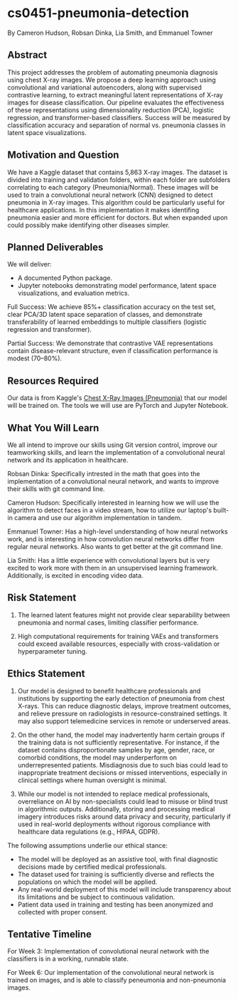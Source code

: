 # cs0451-pneumonia-detection
By Cameron Hudson, Robsan Dinka, Lia Smith, and Emmanuel Towner

## Abstract

This project addresses the problem of automating pneumonia diagnosis using chest X-ray images. We propose a deep learning approach using convolutional and variational autoencoders, along with supervised contrastive learning, to extract meaningful latent representations of X-ray images for disease classification. Our pipeline evaluates the effectiveness of these representations using dimensionality reduction (PCA), logistic regression, and transformer-based classifiers. Success will be measured by classification accuracy and separation of normal vs. pneumonia classes in latent space visualizations.

## Motivation and Question

We have a Kaggle dataset that contains 5,863 X-ray images. The dataset is divided into training and validation folders, within each folder are subfolders correlating to each category (Pneumonia/Normal). These images will be used to train a convolutional neural network (CNN) designed to detect pneumonia in X-ray images. This algorithm could be particularly useful for healthcare applications. In this implementation it makes identifing pneumonia easier and more efficient for doctors. But when expanded upon could possibly make identifying other diseases simpler.

## Planned Deliverables

We will deliver:
* A documented Python package.
* Jupyter notebooks demonstrating model performance, latent space visualizations, and evaluation metrics.

Full Success: We achieve 85%+ classification accuracy on the test set, clear PCA/3D latent space separation of classes, and demonstrate transferability of learned embeddings to multiple classifiers (logistic regression and transformer).

Partial Success: We demonstrate that contrastive VAE representations contain disease-relevant structure, even if classification performance is modest (70–80%).


## Resources Required

Our data is from Kaggle's [Chest X-Ray Images (Pneumonia)](https://www.kaggle.com/datasets/paultimothymooney/chest-xray-pneumonia) that our model will be trained on. The tools we will use are PyTorch and Jupyter Notebook.

## What You Will Learn

We all intend to improve our skills using Git version control, improve our teamworking skills, and learn the implementation of a convolutional neural network and its application in healthcare.

Robsan Dinka: Specifically intrested in the math that goes into the implementation of a convolutional neural network, and wants to improve their skills with git command line.

Cameron Hudson: Specifically interested in learning how we will use the algorithm to detect faces in a video stream, how to utilize our laptop's built-in camera and use our algorithm implementation in tandem. 

Emmanuel Towner: Has a high-level understanding of how neural networks work, and is interesting in how convolution neural networks differ from regular neural networks. Also wants to get better at the git command line.

Lia Smith: Has a little experience with convolutional layers but is very excited to work more with them in an unsupervised learning framework. Additionally, is excited in encoding video data. 

## Risk Statement

1. The learned latent features might not provide clear separability between pneumonia and normal cases, limiting classifier performance.

2. High computational requirements for training VAEs and transformers could exceed available resources, especially with cross-validation or hyperparameter tuning.


## Ethics Statement
1. Our model is designed to benefit healthcare professionals and institutions by supporting the early detection of pneumonia from chest X-rays. This can reduce diagnostic delays, improve treatment outcomes, and relieve pressure on radiologists in resource-constrained settings. It may also support telemedicine services in remote or underserved areas.

2. On the other hand, the model may inadvertently harm certain groups if the training data is not sufficiently representative. For instance, if the dataset contains disproportionate samples by age, gender, race, or comorbid conditions, the model may underperform on underrepresented patients. Misdiagnosis due to such bias could lead to inappropriate treatment decisions or missed interventions, especially in clinical settings where human oversight is minimal.

3. While our model is not intended to replace medical professionals, overreliance on AI by non-specialists could lead to misuse or blind trust in algorithmic outputs. Additionally, storing and processing medical imagery introduces risks around data privacy and security, particularly if used in real-world deployments without rigorous compliance with healthcare data regulations (e.g., HIPAA, GDPR).

The following assumptions underlie our ethical stance:

* The model will be deployed as an assistive tool, with final diagnostic decisions made by certified medical professionals.
* The dataset used for training is sufficiently diverse and reflects the populations on which the model will be applied.
* Any real-world deployment of this model will include transparency about its limitations and be subject to continuous validation.
* Patient data used in training and testing has been anonymized and collected with proper consent.




## Tentative Timeline
For Week 3: Implementation of convolutional neural network with the classifiers is in a working, runnable state.

For Week 6: Our implementation of the convolutional neural network is trained on images, and is able to classify peneumonia and non-pneumonia images.

